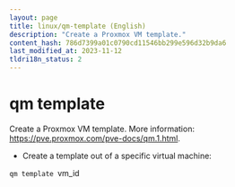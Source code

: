 ```yaml
---
layout: page
title: linux/qm-template (English)
description: "Create a Proxmox VM template."
content_hash: 786d7399a01c0790cd11546bb299e596d32b9da6
last_modified_at: 2023-11-12
tldri18n_status: 2
---
```

# qm template

Create a Proxmox VM template.
More information: <https://pve.proxmox.com/pve-docs/qm.1.html>.

- Create a template out of a specific virtual machine:

`qm template `<span class="tldr-var badge badge-pill bg-dark-lm bg-white-dm text-white-lm text-dark-dm font-weight-bold">vm_id</span>
